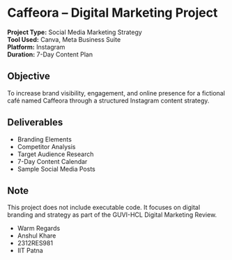 # Caffeora – Digital Marketing Project

**Project Type:** Social Media Marketing Strategy  
**Tool Used:** Canva, Meta Business Suite  
**Platform:** Instagram  
**Duration:** 7-Day Content Plan  

## Objective
To increase brand visibility, engagement, and online presence for a fictional café named Caffeora through a structured Instagram content strategy.

## Deliverables
- Branding Elements
- Competitor Analysis
- Target Audience Research
- 7-Day Content Calendar
- Sample Social Media Posts

## Note
This project does not include executable code. It focuses on digital branding and strategy as part of the GUVI-HCL Digital Marketing Review.


- Warm Regards 
- Anshul Khare
- 2312RES981
- IIT Patna
